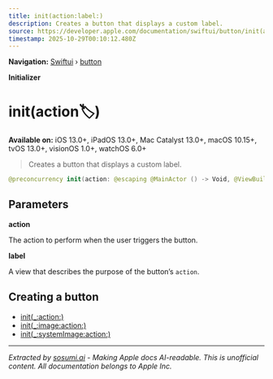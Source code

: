 ```yaml
---
title: init(action:label:)
description: Creates a button that displays a custom label.
source: https://developer.apple.com/documentation/swiftui/button/init(action:label:)
timestamp: 2025-10-29T00:10:12.480Z
---
```


**Navigation:** [Swiftui](/documentation/swiftui) › [button](/documentation/swiftui/button)

**Initializer**

# init(action:label:)

**Available on:** iOS 13.0+, iPadOS 13.0+, Mac Catalyst 13.0+, macOS 10.15+, tvOS 13.0+, visionOS 1.0+, watchOS 6.0+

> Creates a button that displays a custom label.

```swift
@preconcurrency init(action: @escaping @MainActor () -> Void, @ViewBuilder label: () -> Label)
```

## Parameters

**action**

The action to perform when the user triggers the button.



**label**

A view that describes the purpose of the button’s `action`.



## Creating a button

- [init(_:action:)](/documentation/swiftui/button/init(_:action:))
- [init(_:image:action:)](/documentation/swiftui/button/init(_:image:action:))
- [init(_:systemImage:action:)](/documentation/swiftui/button/init(_:systemimage:action:))

---

*Extracted by [sosumi.ai](https://sosumi.ai) - Making Apple docs AI-readable.*
*This is unofficial content. All documentation belongs to Apple Inc.*
